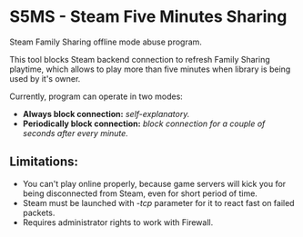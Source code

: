 # S5MS - Steam Five Minutes Sharing
Steam Family Sharing offline mode abuse program.

This tool blocks Steam backend connection to refresh Family Sharing playtime,
which allows to play more than five minutes when library is being used by it's owner.

Currently, program can operate in two modes:
* **Always block connection:** *self-explanatory.*
* **Periodically block connection:** *block connection for a couple of seconds after every minute.*

## Limitations:
* You can't play online properly, because game servers will kick you for being disconnected from Steam, even for short period of time.
* Steam must be launched with *-tcp* parameter for it to react fast on failed packets.
* Requires administrator rights to work with Firewall.
